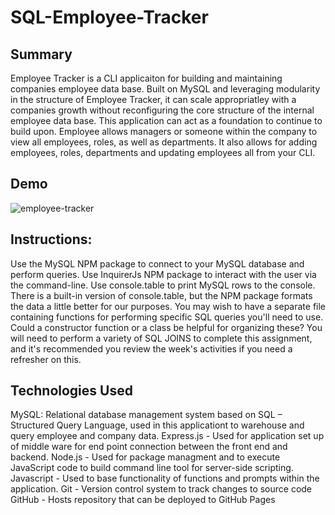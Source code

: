 # SQL-Employee-Tracker
## Summary
Employee Tracker is a CLI applicaiton for building and maintaining companies employee data base. Built on MySQL and leveraging modularity in the structure of Employee Tracker, it can scale appropriatley with a companies growth without reconfiguring the core structure of the internal employee data base. This application can act as a foundation to continue to build upon. Employee allows managers or someone within the company to view all employees, roles, as well as departments. It also allows for adding employees, roles, departments and updating employees all from your CLI.

## Demo
![employee-tracker](https://github.com/ShivaTagh/SQL-Employee-Tracker/assets/127795324/70ab19a7-e6e4-4fff-a450-f0236830c0c6)

## Instructions:
Use the MySQL NPM package to connect to your MySQL database and perform queries.
Use InquirerJs NPM package to interact with the user via the command-line.
Use console.table to print MySQL rows to the console. There is a built-in version of console.table, but the NPM package formats the data a little better for our purposes.
You may wish to have a separate file containing functions for performing specific SQL queries you'll need to use. Could a constructor function or a class be helpful for organizing these?
You will need to perform a variety of SQL JOINS to complete this assignment, and it's recommended you review the week's activities if you need a refresher on this.

## Technologies Used
MySQL: Relational database management system based on SQL – Structured Query Language, used in this applicationt to warehouse and query employee and company data.
Express.js - Used for application set up of middle ware for end point connection between the front end and backend.
Node.js - Used for package managment and to execute JavaScript code to build command line tool for server-side scripting.
Javascript - Used to base functionality of functions and prompts within the application.
Git - Version control system to track changes to source code
GitHub - Hosts repository that can be deployed to GitHub Pages

